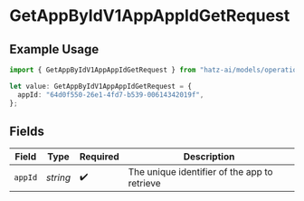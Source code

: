 # GetAppByIdV1AppAppIdGetRequest

## Example Usage

```typescript
import { GetAppByIdV1AppAppIdGetRequest } from "hatz-ai/models/operations";

let value: GetAppByIdV1AppAppIdGetRequest = {
  appId: "64d0f550-26e1-4fd7-b539-00614342019f",
};
```

## Fields

| Field                                        | Type                                         | Required                                     | Description                                  |
| -------------------------------------------- | -------------------------------------------- | -------------------------------------------- | -------------------------------------------- |
| `appId`                                      | *string*                                     | :heavy_check_mark:                           | The unique identifier of the app to retrieve |